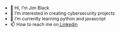 - 👋 Hi, I’m Jim Black
- 👀 I’m interested in creating cybersecurity projects
- 🌱 I’m currently learning python and javascript
- 📫 How to reach me on<a href=https://www.linkedin.com/in/the-jim-black/> Linkedin

<!---
islasec/islasec is a ✨ special ✨ repository because its `README.md` (this file) appears on your GitHub profile.
You can click the Preview link to take a look at your changes.
--->
